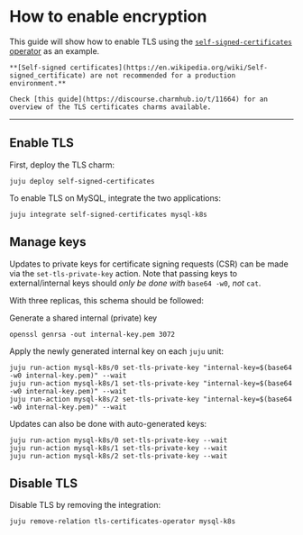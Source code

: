 # How to enable encryption

<!-- Update and move to explanation
MySQL will enable encrypted connections by default with self generated certificates. Though also by default, connecting clients can disable encryption by setting the connection ssl-mode as disabled.
When related with the `tls-certificates-operator` the charmed operator for MySQL will require that every client connection (new and running connections) use encryption, rendering an error when attempting to establish an unencrypted connection.--->

This guide will show how to enable TLS using the [`self-signed-certificates` operator](https://github.com/canonical/self-signed-certificates-operator) as an example.

```{caution}
**[Self-signed certificates](https://en.wikipedia.org/wiki/Self-signed_certificate) are not recommended for a production environment.**

Check [this guide](https://discourse.charmhub.io/t/11664) for an overview of the TLS certificates charms available. 
```

---
## Enable TLS

First, deploy the TLS charm:
```shell
juju deploy self-signed-certificates
```
To enable TLS on MySQL, integrate the two applications:
```shell
juju integrate self-signed-certificates mysql-k8s
```

## Manage keys

Updates to private keys for certificate signing requests (CSR) can be made via the `set-tls-private-key` action. Note that passing keys to external/internal keys should *only be done with* `base64 -w0`, *not* `cat`.

With three replicas, this schema should be followed:

Generate a shared internal (private) key
```shell
openssl genrsa -out internal-key.pem 3072
```

Apply the newly generated internal key on each `juju` unit:
```shell
juju run-action mysql-k8s/0 set-tls-private-key "internal-key=$(base64 -w0 internal-key.pem)" --wait
juju run-action mysql-k8s/1 set-tls-private-key "internal-key=$(base64 -w0 internal-key.pem)" --wait
juju run-action mysql-k8s/2 set-tls-private-key "internal-key=$(base64 -w0 internal-key.pem)" --wait
```

Updates can also be done with auto-generated keys:
```shell
juju run-action mysql-k8s/0 set-tls-private-key --wait
juju run-action mysql-k8s/1 set-tls-private-key --wait
juju run-action mysql-k8s/2 set-tls-private-key --wait
```

## Disable TLS
Disable TLS by removing the integration:
```shell
juju remove-relation tls-certificates-operator mysql-k8s
```

